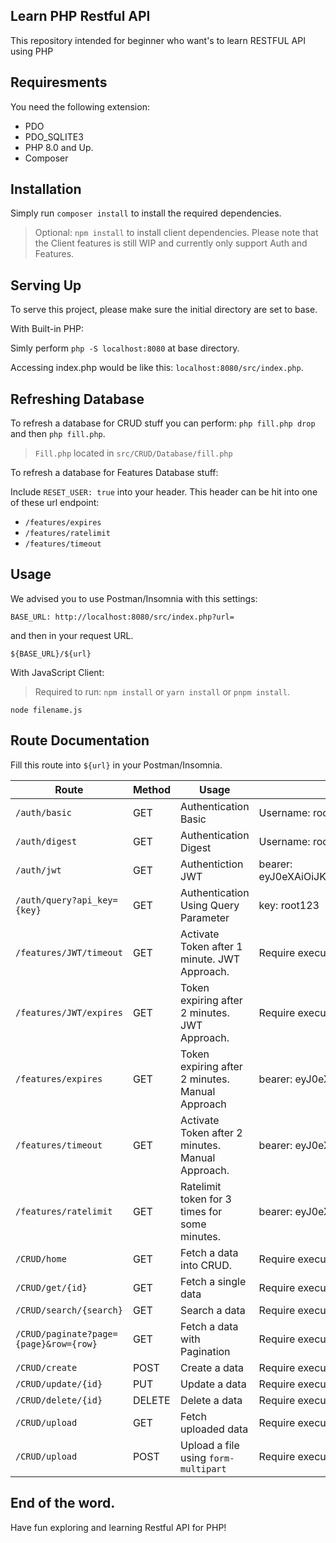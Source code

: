 ## Learn PHP Restful API

This repository intended for beginner who want's to learn RESTFUL API using PHP

## Requiresments

You need the following extension:

- PDO
- PDO_SQLITE3
- PHP 8.0 and Up.
- Composer

## Installation

Simply run `composer install` to install the required dependencies.

> Optional: `npm install` to install client dependencies. Please note that the Client features is still WIP and currently only support Auth and Features.

## Serving Up

To serve this project, please make sure the initial directory are set to base.

With Built-in PHP:

Simly perform `php -S localhost:8080` at base directory.

Accessing index.php would be like this: `localhost:8080/src/index.php`.

## Refreshing Database

To refresh a database for CRUD stuff you can perform:
`php fill.php drop` and then `php fill.php`.

> `Fill.php` located in `src/CRUD/Database/fill.php`

To refresh a database for Features Database stuff:

Include `RESET_USER: true` into your header. This header can be hit into one of these url endpoint: 

- `/features/expires`
- `/features/ratelimit`
- `/features/timeout`

## Usage

We advised you to use Postman/Insomnia with this settings:

`BASE_URL: http://localhost:8080/src/index.php?url=`

and then in your request URL.

`${BASE_URL}/${url}`

With JavaScript Client:

> Required to run: `npm install` or `yarn install` or `pnpm install`.

`node filename.js`

## Route Documentation

Fill this route into `${url}` in your Postman/Insomnia.

| Route | Method | Usage | Cresidentials |
|---|---|---|---|
| `/auth/basic` | GET | Authentication Basic | Username: root, Password: root123 |
| `/auth/digest` | GET | Authentication Digest | Username: root, Password: root123 |
| `/auth/jwt` | GET | Authentiction JWT | bearer: eyJ0eXAiOiJKV1QiLCJhbGciOiJIUzUxMiJ9.eyJpZCI6MSwibmFtZSI6InVzZXIiLCJyb2xlIjoidXNlciJ9.J_N0u8ZlleSoG0Iy2ZKkD3qYvGdqPwpS3fBdv_NoEyWoUy8_BEPO0y9T7j0T7lT_L5qvbdEVWXNCiAjaOclRzg |
| `/auth/query?api_key={key}` | GET | Authentication Using Query Parameter | key: root123 |
| `/features/JWT/timeout` | GET | Activate Token after 1 minute. JWT Approach. | Require execute file: `php Token.php timeout` located in `src/Features/JWT/Token.php` |
| `/features/JWT/expires` | GET | Token expiring after 2 minutes. JWT Approach. | Require execute file: `php Token.php expires` located in `src/Features/JWT/Token.php` |
| `/features/expires` | GET | Token expiring after 2 minutes. Manual Approach | bearer: eyJ0eXAiOiJKV1QiLCJhbGciOiJIUzI1NiJ9.eyJpZCI6Ilhva1JUTGVQSnoiLCJ1c2VybmFtZSI6InJvb3QifQ.-kcpKXGMhnXoqOcFLTu-NKuHYSrXP7kYDzuOfr3z_rg |
| `/features/timeout` | GET | Activate Token after 2 minutes. Manual Approach. | bearer: eyJ0eXAiOiJKV1QiLCJhbGciOiJIUzI1NiJ9.eyJpZCI6Ilhva1JUTGVQSnoxeiIsInVzZXJuYW1lIjoicm9vdCJ9.drKo0_XU4Teg1bluOX56ctp_GaXL9n6lqRQrvuXU2yY |
| `/features/ratelimit` | GET | Ratelimit token for 3 times for some minutes. | bearer: eyJ0eXAiOiJKV1QiLCJhbGciOiJIUzI1NiJ9.eyJpZCI6IkZ6dUxrc21PbWQiLCJ1c2VybmFtZSI6InJvb3QiLCJyYXRlbGltaXQiOiIzIn0.iLDG-90snWqz7NCP8CsSOkUm5UEX4y176ZeyFL5TAeA |
| `/CRUD/home` | GET | Fetch a data into CRUD. | Require execute file: `php Token.php` located in `src/CRUD/Tools/Token.php` |
| `/CRUD/get/{id}` | GET | Fetch a single data | Require execute file: `php Token.php` located in `src/CRUD/Tools/Token.php` |
| `/CRUD/search/{search}` | GET | Search a data | Require execute file: `php Token.php` located in `src/CRUD/Tools/Token.php` |
| `/CRUD/paginate?page={page}&row={row}` | GET | Fetch a data with Pagination | Require execute file: `php Token.php` located in `src/CRUD/Tools/Token.php` |
| `/CRUD/create` | POST | Create a data | Require execute file: `php Token.php` located in `src/CRUD/Tools/Token.php` |
| `/CRUD/update/{id}` | PUT | Update a data | Require execute file: `php Token.php` located in `src/CRUD/Tools/Token.php` |
| `/CRUD/delete/{id}` | DELETE | Delete a data | Require execute file: `php Token.php` located in `src/CRUD/Tools/Token.php` |
| `/CRUD/upload` | GET | Fetch uploaded data | Require execute file: `php Token.php` located in `src/CRUD/Tools/Token.php` |
| `/CRUD/upload` | POST | Upload a file using `form-multipart` | Require execute file: `php Token.php` located in `src/CRUD/Tools/Token.php` |

## End of the word.

Have fun exploring and learning Restful API for PHP!